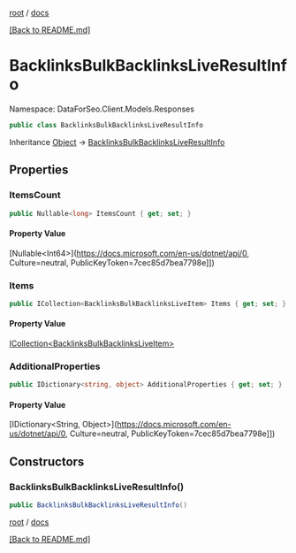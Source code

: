 [root](./../ "root") / [docs](./ "docs")

[[Back to README.md]](./../README.md "[Back to README.md]")

# BacklinksBulkBacklinksLiveResultInfo

Namespace: DataForSeo.Client.Models.Responses

```csharp
public class BacklinksBulkBacklinksLiveResultInfo
```

Inheritance [Object](https://docs.microsoft.com/en-us/dotnet/api/Object) → [BacklinksBulkBacklinksLiveResultInfo](./BacklinksBulkBacklinksLiveResultInfo.md)

## Properties

### **ItemsCount**

```csharp
public Nullable<long> ItemsCount { get; set; }
```

#### Property Value

[Nullable&lt;Int64&gt;](https://docs.microsoft.com/en-us/dotnet/api/0, Culture=neutral, PublicKeyToken=7cec85d7bea7798e]])<br>

### **Items**

```csharp
public ICollection<BacklinksBulkBacklinksLiveItem> Items { get; set; }
```

#### Property Value

[ICollection&lt;BacklinksBulkBacklinksLiveItem&gt;](./BacklinksBulkBacklinksLiveItem.md)<br>

### **AdditionalProperties**

```csharp
public IDictionary<string, object> AdditionalProperties { get; set; }
```

#### Property Value

[IDictionary&lt;String, Object&gt;](https://docs.microsoft.com/en-us/dotnet/api/0, Culture=neutral, PublicKeyToken=7cec85d7bea7798e]])<br>

## Constructors

### **BacklinksBulkBacklinksLiveResultInfo()**

```csharp
public BacklinksBulkBacklinksLiveResultInfo()
```

[root](./../ "root") / [docs](./ "docs")

[[Back to README.md]](./../README.md "[Back to README.md]")